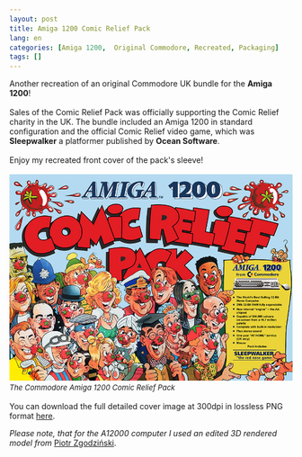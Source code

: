 ```yaml
---
layout: post
title: Amiga 1200 Comic Relief Pack
lang: en
categories: [Amiga 1200,  Original Commodore, Recreated, Packaging]
tags: []
---
```


Another recreation of an original Commodore UK bundle for the **Amiga 1200**!
<br><br>
Sales of the Comic Relief Pack was officially supporting the Comic Relief charity in the UK. The bundle included an Amiga 1200 in standard configuration and the official Comic Relief video game, which was **Sleepwalker** a platformer published by **Ocean Software**.
<br><br>
Enjoy my recreated front cover of the pack's sleeve!
<br><br>
<img src="\assets\img\post_previews\Comodore_Amiga_1200-Comic_Relief_Pack-Front_Cover-preview.jpg">
<span style="font-size:small; font-style: italic">The Commodore Amiga 1200 Comic Relief Pack</span>
<br><br>
You can download the full detailed cover image at 300dpi in lossless PNG format <a href="https://app.box.com/s/tjly9zjzfd8jive4ogj5q9th8lrmg6jc" target="_blank">here</a>.

*Please note, that for the A12000 computer I used an edited 3D rendered model from* <a href="http://www.zgodzinski.com/" target="_blank">Piotr Zgodziński</a>.